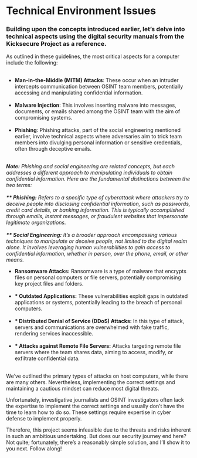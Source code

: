 <h1>Technical Environment Issues</h1>

<h3>Building upon the concepts introduced earlier, let’s delve into technical aspects using the digital security manuals from the Kicksecure Project as a reference.</h3>

As outlined in these guidelines, the most critical aspects for a computer include the following:
<br><br>
* <strong> Man-in-the-Middle (MITM) Attacks</strong>: These occur when an intruder intercepts communication between OSINT team members, potentially accessing and manipulating confidential information.<br><br>
* <strong> Malware Injection</strong>: This involves inserting malware into messages, documents, or emails shared among the OSINT team with the aim of compromising systems.<br><br>
* <strong> Phishing</strong>: Phishing attacks, part of the social engineering mentioned earlier, involve technical aspects where adversaries aim to trick team members into divulging personal information or sensitive credentials, often through deceptive emails.<br><br>

<em><strong>Note:</strong> Phishing and social engineering are related concepts, but each addresses a different approach to manipulating individuals to obtain confidential information. Here are the fundamental distinctions between the two terms:
<br><br><strong>** Phishing:</strong> Refers to a specific type of cyberattack where attackers try to deceive people into disclosing confidential information, such as passwords, credit card details, or banking information. This is typically accomplished through emails, instant messages, or fraudulent websites that impersonate legitimate organizations.
<br><br><strong>** Social Engineering:</strong> It’s a broader approach encompassing various techniques to manipulate or deceive people, not limited to the digital realm alone. It involves leveraging human vulnerabilities to gain access to confidential information, whether in person, over the phone, email, or other means.</em>

* <strong> Ransomware Attacks:</strong> Ransomware is a type of malware that encrypts files on personal computers or file servers, potentially compromising key project files and folders.<br><br>
* <strong>* Outdated Applications:</strong> These vulnerabilities exploit gaps in outdated applications or systems, potentially leading to the breach of personal computers.<br><br>
* <strong>* Distributed Denial of Service (DDoS) Attacks:</strong> In this type of attack, servers and communications are overwhelmed with fake traffic, rendering services inaccessible.<br><br>
* <strong>* Attacks against Remote File Servers:</strong> Attacks targeting remote file servers where the team shares data, aiming to access, modify, or exfiltrate confidential data.<br><br>

We’ve outlined the primary types of attacks on host computers, while there are many others. Nevertheless, implementing the correct settings and maintaining a cautious mindset can reduce most digital threats.

Unfortunately, investigative journalists and OSINT investigators often lack the expertise to implement the correct settings and usually don’t have the time to learn how to do so. These settings require expertise in cyber defense to implement properly.

Therefore, this project seems infeasible due to the threats and risks inherent in such an ambitious undertaking. But does our security journey end here? Not quite; fortunately, there’s a reasonably simple solution, and I’ll show it to you next. Follow along!
